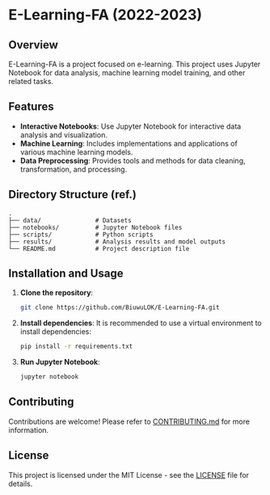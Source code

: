 # E-Learning-FA (2022-2023)

## Overview
E-Learning-FA is a project focused on e-learning. This project uses Jupyter Notebook for data analysis, machine learning model training, and other related tasks.

## Features
- **Interactive Notebooks**: Use Jupyter Notebook for interactive data analysis and visualization.
- **Machine Learning**: Includes implementations and applications of various machine learning models.
- **Data Preprocessing**: Provides tools and methods for data cleaning, transformation, and processing.

## Directory Structure (ref.)
```plaintext
.
├── data/               # Datasets
├── notebooks/          # Jupyter Notebook files
├── scripts/            # Python scripts
├── results/            # Analysis results and model outputs
└── README.md           # Project description file
```

## Installation and Usage

1. **Clone the repository**:
    ```bash
    git clone https://github.com/BiuwuLOK/E-Learning-FA.git
    ```

2. **Install dependencies**: 
    It is recommended to use a virtual environment to install dependencies:
    ```bash
    pip install -r requirements.txt
    ```

3. **Run Jupyter Notebook**:
    ```bash
    jupyter notebook
    ```

## Contributing

Contributions are welcome! Please refer to [CONTRIBUTING.md](CONTRIBUTING.md) for more information.

## License

This project is licensed under the MIT License - see the [LICENSE](LICENSE) file for details.
